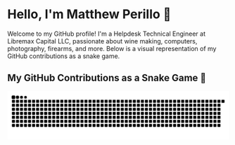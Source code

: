 # Hello, I'm Matthew Perillo 👋

Welcome to my GitHub profile! I'm a Helpdesk Technical Engineer at Libremax Capital LLC, passionate about wine making, computers, photography, firearms, and more. Below is a visual representation of my GitHub contributions as a snake game.

## My GitHub Contributions as a Snake Game 🐍

![GitHub Contribution Snake](https://raw.githubusercontent.com/flexiondotorg/flexiondotorg/snake/github-contribution-grid-snake-dark.svg)

